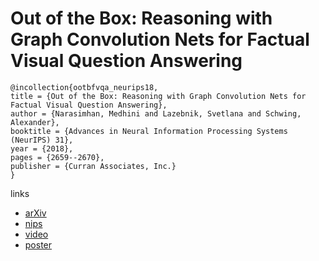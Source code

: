 # Out of the Box: Reasoning with Graph Convolution Nets for Factual Visual Question Answering

```
@incollection{ootbfvqa_neurips18,
title = {Out of the Box: Reasoning with Graph Convolution Nets for Factual Visual Question Answering},
author = {Narasimhan, Medhini and Lazebnik, Svetlana and Schwing, Alexander},
booktitle = {Advances in Neural Information Processing Systems (NeurIPS) 31},
year = {2018},
pages = {2659--2670},
publisher = {Curran Associates, Inc.}
}
```

links
- [arXiv](https://arxiv.org/abs/1811.00538)
- [nips](https://nips.cc/Conferences/2018/Schedule?showEvent=11273)
- [video](https://www.youtube.com/watch?v=oeQp92bcvBs)
- [poster](https://medhini.github.io/files/Medhini_Poster_NIPS.pdf)
